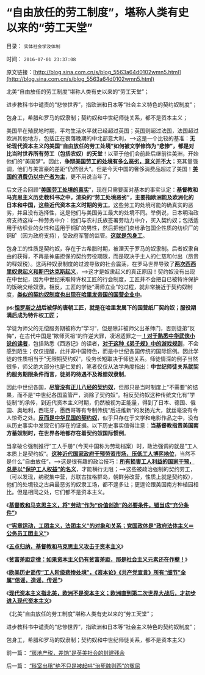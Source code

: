 # “自由放任的劳工制度”，堪称人类有史以来的“劳工天堂”

目录： `实体社会学及体制` 

时间： `2016-07-01 23:37:08` 

原文链接：[http://blog.sina.com.cn/s/blog_5563a64d0102wmn5.html](http://blog.sina.com.cn/s/blog_5563a64d0102wmn5.html)

北美“自由放任的劳工制度”堪称人类有史以来的“劳工天堂”；

进步教科书中谴责的“悲惨世界”，指欧洲和日本等“社会主义特色的契约奴制度”；

包身工，希腊和罗马的奴隶制；契约奴和中世纪师徒关系，都不是资本主义；

美国早在殖民地时期，平均生活水平就已经超过英国；英国则超过法国，法国超过欧洲其他地方，包括正在衰落晚期的中北部意大利，——>这是一个比较的基准：**无论现代资本主义的美国“自由放任的劳工处境”如何被文学修饰为“悲惨”，都是对比当时世界所有劳工（包括农奴）的天堂**！以至于他们会前赴后继前往美洲，开始他们的“美国梦”。因此，[**争辩美国劳工的处境有多么恶劣，意义并不大**](../../../2011/3/17/美国引进农民工政策成负债.md)；充其量强调，他们与美富豪的差距“仍然很大”。但是今天中国的奢侈消费品超过了美国！[**美国的消费仍以中产者为主**](../../../2015/9/7/美国大众化的消费品，粉碎“美国贫富差距大”的宣传谎言；.md)，更不用说当年了。

后文还会回顾“[**美国劳工处境的真实**](../../../2011/5/23/美国早期北方经济和欧洲农民工待遇.md)”，现在只需要面对基本的事实认定：**基督教和马克思主义历史教科书之中，渲染的“劳工处境恶劣”，主要指欧洲能及欧洲化的日本和中国，这些近代资本主义时期的劳工**。这些劳工的处境可能的确真实的恶劣，并且没有选择性，这是他们与美国劳工最大的处境不同。举例说，日本明治政府支持这样一种劳务中介：他们与农村氏族签署劳动力中介，买入契约奴；包括适用于纺织业的女性和适用于铜矿的男性，然后把他们卖给承包国企性质的纺织厂的铜矿（因为政府支持），受政府军警的监管。[**这就是包身工**](../../../2014/10/4/包身工制度能够成立的两个必要条件.md)。

包身工的性质是契约奴，存在于古希腊时期，被湮灭于罗马的奴隶制。后者奴隶自由的获得，不再是神庙担保的契约劳役期限，而是取决于主人的仁慈和付出（昂贵的释奴税）。这两种奴隶制度的过渡导致的社会震荡，在罗马世界导致了[**两次西西里奴隶起义和斯巴达克斯起义**](../../../2013/3/24/罗马“奴隶社会”的史实和歪曲.md)，——>这才是奴隶起义的真正原因！契约奴没有出现在中世纪，因为中世纪采取特许权工匠的行会制度，工匠并不会把自已被特许保护的饭碗交给奴隶。相反，工匠的学徒“满师立业”的过程，就非常接近于契约奴制度，[**类似的契约奴制度也出现在哈里发帝国的国营企业中**](../../../2012/3/28/为什么穆斯林没有进入资本主义？哈里发帝国.md)。

**ps:[**怛罗斯之战**](../../../2015/8/25/唐朝和阿拉伯在西域的扩张，纯属劳民伤财的双边折腾；.md)后被俘的唐朝工匠，就是在哈里发属下的国营纸厂契约奴；服役期满后成为特许权工匠；**

学徒为师父的无偿服务期被称为”学习“，但是除非被师父出革师门，否则徒弟”反悔“，在古代中国是”欺师灭祖“的忤逆大罪，凌迟适罪之一[**！对于熟悉中华武侠小说的读者**](../../../2016/5/29/反悔契约的自由，最终形成“集会结社权利”和公民社会的现实；.md)，包括熟悉《西游记》的读者，[**对于这种《弟子规》中的游戏规则**](../../../2016/5/25/此诚信非彼诚信，传统文化不是“市场经济”的正能量；.md)，不会感到陌生；仅仅提醒，此并非中国特色，而是中世纪各国传统的国际惯例。因此学徒的性质相当于”无限期契约奴“，役务长短取决于师徒关系。师徒情深的例子当然很多，师父绝大部分也是仁爱的，笔者仅仅从法学角度指出：**中世纪师徒关系就契约服务期限条件而言，徒弟的待遇不及希腊奴隶制**。

因此中世纪各国，[**尽管没有正儿八经的契约奴**](../../../2011/9/25/白奴有期徒刑7年，黑奴无期徒刑.md)，但那只是当时制度上“不需要”的结果，而不是“中世纪各国监管严，消除了契约奴”。相反契约奴这种传统文化有”学徒制“的承传，到近代资本主义时期，仍然被视为正能量，得到了日本、德国、俄国、奥地利，西班牙，墨西哥等有专制传统“后进维新”的发扬光大，就丝毫没有令人惊奇之处。[**反而是中华民国的契约奴**](../../../2014/10/14/上海没有存在过包身工，《包身工》肯定是某种程度的造谣.md)，似乎只存在于文学和电影作品之中，没有从历史事实中发现它们存在的证据。以下历史事实值得注意：**当基督教指责美国南方蓄奴制时，在世界各地都存在着契约奴国际惯例**。

当拿破仑强制推行”工人手册“（今天中国称为劳动档案）时，政治强调的就是”工人本质上是契约奴“。[**这种近代国家政府干预劳资市场，压低工人博弈地位**](../../../2016/6/23/打压劳动力价格的，不是资本家，而是基督教.md)，当然不是什么”自由放任“，——>这是很有趣的政治技巧：[**所有损害工人利益的国家干预，总是以“保护工人权益”的名义**](../../../2007/11/15/任何规定劳动者工资福利待遇都对劳动者不利.md)，才能横行无阻；——>这些被政治强制的契约劳工，（可以发现，纳税集中营，苏联古拉格群岛，朝鲜劳改营，性质上就是契约奴），他们的处境较之古典最恶劣的奴隶工场，都不遑多让；更遑论跟美国南方种植园相比。但是相同之处，它们都不是资本主义。

《[**基督教和马克思主义，将“劳动”作为“价值创造”的必要条件，错当成“充分条件”**](../../../2016/6/25/基督教和马克思主义，错误的信仰，颠倒的常识，简单的逻辑；.md)》

《[**“宪章运动，工团主义，法团主义”的对象和关系；党国政体是“政府法体主义＝公务员工团主义”**](../../../2016/6/26/“宪章运动，工团主义，法团主义”的对象和关系；.md)》

《[**五点归纳，基督教和马克思主义攻击于资本主义**](../../../2016/6/27/“资本主义贫富差距，工人阶级水深火热”历史谣言的五点归纳.md)》

《[**贫富差距定律：如果资本主义仍有贫富差距，那是社会主义元素还在作孽！**](../../../2016/6/28/贫富差距定律：社会主义元素还在作孽！.md)》

《[**欧美历史谣传“工人阶级悲惨处境”，《资本论》《共产党宣言》所有“细节”全属“信谣，造谣，传谣”**](../../../2016/6/29/《资本论》《共产党宣言》所有“细节”全属“信谣，造谣，传谣”；.md)》

《[**现代资本主义指北美，欧洲不是资本主义；欧洲直到第二次世界大战后，才初步进入现代资本主义**](../../../2016/6/30/欧洲自古以为就是社会主义，从来不是资本主义社会.md)》

《北美“自由放任的劳工制度”堪称人类有史以来的“劳工天堂”；

进步教科书中谴责的“悲惨世界”，指欧洲和日本等“社会主义特色的契约奴制度”；

包身工，希腊和罗马的奴隶制；契约奴和中世纪师徒关系，都不是资本主义》

前一篇： [“房地产税，差饷”是英美社会的封建残余](../../../2016/10/29/“房地产税，差饷”是英美社会的封建残余.md)

后一篇： [“科室出租”绝不只是被起哄“治死魏则西”的冤屈](../../../2016/6/16/“科室出租”绝不只是被起哄“治死魏则西”的冤屈.md)

